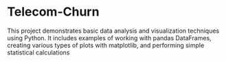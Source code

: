 # Telecom-Churn
This project demonstrates basic data analysis and visualization techniques using Python. It includes examples of working with pandas DataFrames, creating various types of plots with matplotlib, and performing simple statistical calculations
